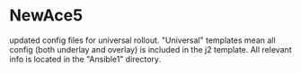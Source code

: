 # NewAce5
updated config files for universal rollout. 
"Universal" templates mean all config (both underlay and overlay) is included in the j2 template. 
All relevant info is located in the "Ansible1" directory.
